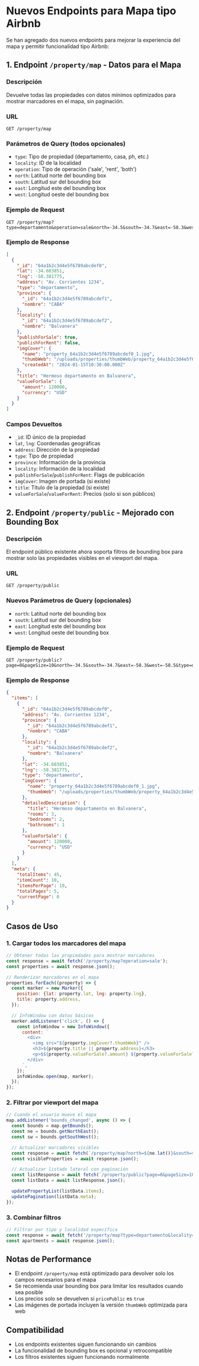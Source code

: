 # Nuevos Endpoints para Mapa tipo Airbnb

Se han agregado dos nuevos endpoints para mejorar la experiencia del mapa y permitir funcionalidad tipo Airbnb:

## 1. Endpoint `/property/map` - Datos para el Mapa

### Descripción

Devuelve todas las propiedades con datos mínimos optimizados para mostrar marcadores en el mapa, sin paginación.

### URL

```
GET /property/map
```

### Parámetros de Query (todos opcionales)

- `type`: Tipo de propiedad (departamento, casa, ph, etc.)
- `locality`: ID de la localidad
- `operation`: Tipo de operación ('sale', 'rent', 'both')
- `north`: Latitud norte del bounding box
- `south`: Latitud sur del bounding box
- `east`: Longitud este del bounding box
- `west`: Longitud oeste del bounding box

### Ejemplo de Request

```
GET /property/map?type=departamento&operation=sale&north=-34.5&south=-34.7&east=-58.3&west=-58.5
```

### Ejemplo de Response

```json
[
  {
    "_id": "64a1b2c3d4e5f6789abcdef0",
    "lat": -34.603851,
    "lng": -58.381775,
    "address": "Av. Corrientes 1234",
    "type": "departamento",
    "province": {
      "_id": "64a1b2c3d4e5f6789abcdef1",
      "nombre": "CABA"
    },
    "locality": {
      "_id": "64a1b2c3d4e5f6789abcdef2",
      "nombre": "Balvanera"
    },
    "publishForSale": true,
    "publishForRent": false,
    "imgCover": {
      "name": "property_64a1b2c3d4e5f6789abcdef0_1.jpg",
      "thumbWeb": "/uploads/properties/thumbWeb/property_64a1b2c3d4e5f6789abcdef0_1.jpg",
      "createdAt": "2024-01-15T10:30:00.000Z"
    },
    "title": "Hermoso departamento en Balvanera",
    "valueForSale": {
      "amount": 120000,
      "currency": "USD"
    }
  }
]
```

### Campos Devueltos

- `_id`: ID único de la propiedad
- `lat`, `lng`: Coordenadas geográficas
- `address`: Dirección de la propiedad
- `type`: Tipo de propiedad
- `province`: Información de la provincia
- `locality`: Información de la localidad
- `publishForSale`/`publishForRent`: Flags de publicación
- `imgCover`: Imagen de portada (si existe)
- `title`: Título de la propiedad (si existe)
- `valueForSale`/`valueForRent`: Precios (solo si son públicos)

## 2. Endpoint `/property/public` - Mejorado con Bounding Box

### Descripción

El endpoint público existente ahora soporta filtros de bounding box para mostrar solo las propiedades visibles en el viewport del mapa.

### URL

```
GET /property/public
```

### Nuevos Parámetros de Query (opcionales)

- `north`: Latitud norte del bounding box
- `south`: Latitud sur del bounding box
- `east`: Longitud este del bounding box
- `west`: Longitud oeste del bounding box

### Ejemplo de Request

```
GET /property/public?page=0&pageSize=10&north=-34.5&south=-34.7&east=-58.3&west=-58.5&type=departamento
```

### Ejemplo de Response

```json
{
  "items": [
    {
      "_id": "64a1b2c3d4e5f6789abcdef0",
      "address": "Av. Corrientes 1234",
      "province": {
        "_id": "64a1b2c3d4e5f6789abcdef1",
        "nombre": "CABA"
      },
      "locality": {
        "_id": "64a1b2c3d4e5f6789abcdef2",
        "nombre": "Balvanera"
      },
      "lat": -34.603851,
      "lng": -58.381775,
      "type": "departamento",
      "imgCover": {
        "name": "property_64a1b2c3d4e5f6789abcdef0_1.jpg",
        "thumbWeb": "/uploads/properties/thumbWeb/property_64a1b2c3d4e5f6789abcdef0_1.jpg"
      },
      "detailedDescription": {
        "title": "Hermoso departamento en Balvanera",
        "rooms": 3,
        "bedrooms": 2,
        "bathrooms": 1
      },
      "valueForSale": {
        "amount": 120000,
        "currency": "USD"
      }
    }
  ],
  "meta": {
    "totalItems": 45,
    "itemCount": 10,
    "itemsPerPage": 10,
    "totalPages": 5,
    "currentPage": 0
  }
}
```

## Casos de Uso

### 1. Cargar todos los marcadores del mapa

```javascript
// Obtener todas las propiedades para mostrar marcadores
const response = await fetch('/property/map?operation=sale');
const properties = await response.json();

// Renderizar marcadores en el mapa
properties.forEach((property) => {
  const marker = new Marker({
    position: {lat: property.lat, lng: property.lng},
    title: property.address,
  });

  // InfoWindow con datos básicos
  marker.addListener('click', () => {
    const infoWindow = new InfoWindow({
      content: `
        <div>
          <img src="${property.imgCover?.thumbWeb}" />
          <h3>${property.title || property.address}</h3>
          <p>$${property.valueForSale?.amount} ${property.valueForSale?.currency}</p>
        </div>
      `,
    });
    infoWindow.open(map, marker);
  });
});
```

### 2. Filtrar por viewport del mapa

```javascript
// Cuando el usuario mueve el mapa
map.addListener('bounds_changed', async () => {
  const bounds = map.getBounds();
  const ne = bounds.getNorthEast();
  const sw = bounds.getSouthWest();

  // Actualizar marcadores visibles
  const response = await fetch(`/property/map?north=${ne.lat()}&south=${sw.lat()}&east=${ne.lng()}&west=${sw.lng()}`);
  const visibleProperties = await response.json();

  // Actualizar listado lateral con paginación
  const listResponse = await fetch(`/property/public?page=0&pageSize=10&north=${ne.lat()}&south=${sw.lat()}&east=${ne.lng()}&west=${sw.lng()}`);
  const listData = await listResponse.json();

  updatePropertyList(listData.items);
  updatePagination(listData.meta);
});
```

### 3. Combinar filtros

```javascript
// Filtrar por tipo y localidad específica
const response = await fetch('/property/map?type=departamento&locality=64a1b2c3d4e5f6789abcdef2&operation=sale');
const apartments = await response.json();
```

## Notas de Performance

- El endpoint `/property/map` está optimizado para devolver solo los campos necesarios para el mapa
- Se recomienda usar bounding box para limitar los resultados cuando sea posible
- Los precios solo se devuelven si `pricePublic` es `true`
- Las imágenes de portada incluyen la versión `thumbWeb` optimizada para web

## Compatibilidad

- Los endpoints existentes siguen funcionando sin cambios
- La funcionalidad de bounding box es opcional y retrocompatible
- Los filtros existentes siguen funcionando normalmente
